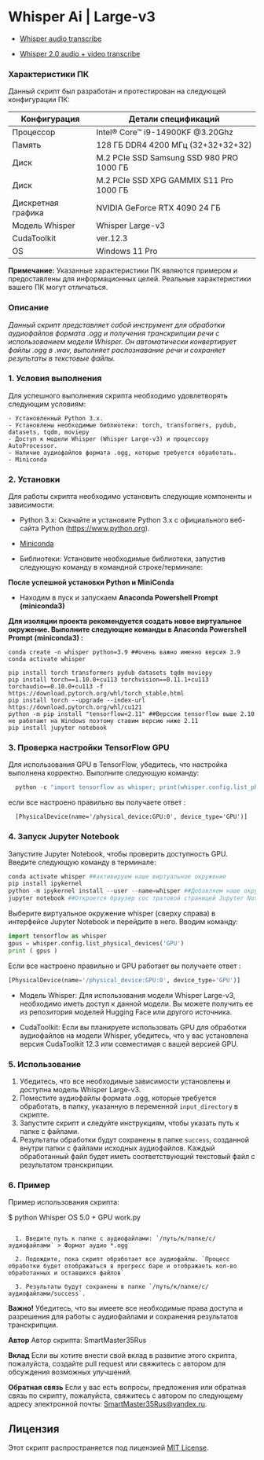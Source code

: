 # Whisper Ai | Large-v3 #

- [Whisper audio transcribe ](https://github.com/SmartMaster35Rus/Whisper/blob/main/Whisper%20OS%205.0%20%2B%20GPU%20work.py)

- [Whisper 2.0 audio + video transcribe ](https://github.com/SmartMaster35Rus/Whisper/blob/main/Whisper%20OS%205.0%20%2B%20GPU%20work%202.0.py) 


### Характеристики ПК
Данный скрипт был разработан и протестирован на следующей конфигурации ПК:

|  Конфигурация  |  Детали спецификаций  |
|----------------|----------------------|
|  Процессор     |  Intel® Core™ i9-14900KF @3.20Ghz  |
|  Память        |  128 ГБ DDR4 4200 МГц (32+32+32+32)  |
|  Диск          |  M.2 PCIe SSD Samsung SSD 980 PRO 1000 ГБ  |
|  Диск          |  M.2 PCIe SSD XPG GAMMIX S11 Pro 1000 ГБ |
|  Дискретная графика  |  NVIDIA GeForce RTX 4090 24 ГБ  |
|  Модель Whisper  |  Whisper Large-v3  |
|  CudaToolkit   |  ver.12.3  |
|  OS   |  Windows 11 Pro |

**Примечание:** Указанные характеристики ПК являются примером и предоставлены для информационных целей. Реальные характеристики вашего ПК могут отличаться.

### Описание

  *Данный скрипт представляет собой инструмент для обработки аудиофайлов формата .ogg и получения транскрипции речи с использованием модели Whisper. Он автоматически конвертирует файлы .ogg в .wav, выполняет распознавание речи и сохраняет результаты в текстовые файлы.*

### 1. Условия выполнения

  Для успешного выполнения скрипта необходимо удовлетворять следующим условиям:
  
    - Установленный Python 3.x.
    - Установлены необходимые библиотеки: torch, transformers, pydub, datasets, tqdm, moviepy
    - Доступ к модели Whisper (Whisper Large-v3) и процессору AutoProcessor.
    - Наличие аудиофайлов формата .ogg, которые требуется обработать.
    - Miniconda

### 2. Установки

  Для работы скрипта необходимо установить следующие компоненты и зависимости:
  
  - Python 3.x: Скачайте и установите Python 3.x с официального веб-сайта Python (https://www.python.org).
  
  - [Miniconda](https://docs.anaconda.com/free/miniconda/index.html)
  
  - Библиотеки: Установите необходимые библиотеки, запустив следующую команду в командной строке/терминале:

**После успешной установки Python и MiniConda**

- Находим в пуск и запускаем **Anaconda Powershell Prompt (miniconda3)**
  
**Для изоляции проекта рекомендуется создать новое виртуальное окружение. Выполните следующие команды в **Anaconda Powershell Prompt (miniconda3)** :**

```shell
conda create -n whisper python=3.9 ##очень важно именно версия 3.9
conda activate whisper

pip install torch transformers pydub datasets tqdm moviepy
pip install torch==1.10.0+cu113 torchvision==0.11.1+cu113 torchaudio==0.10.0+cu113 -f https://download.pytorch.org/whl/torch_stable.html
pip install torch --upgrade --index-url https://download.pytorch.org/whl/cu121
python -m pip install "tensorflow<2.11" ##Верссии tensorflow выше 2.10 не работают на Windows поэтому ставим версию ниже 2.11
pip install jupyter notebook
```


### 3. Проверка настройки TensorFlow GPU

Для использования GPU в TensorFlow, убедитесь, что настройка выполнена корректно. Выполните следующую команду:

```python
  python -c "import tensorflow as whisper; print(whisper.config.list_physical_devices('GPU'))"
```  
  если все настроено правильно вы получаете ответ :
  
```
  [PhysicalDevice(name='/physical_device:GPU:0', device_type='GPU')]
```

### 4. Запуск Jupyter Notebook

Запустите Jupyter Notebook, чтобы проверить доступность GPU. Введите следующую команду в терминале:
  ```python
  conda activate whisper ##активируем наше виртуальное окружение 
  pip install ipykernel
  python -m ipykernel install --user --name=whisper ##Добавляем наше окружение в Jupyter Notebook
  jupyter notebook ##Откроется браузер сос тратовой страницей Jupyter Notebook 
  ```

Выберите виртуальное окружение whisper (сверху справа) в интерфейсе Jupyter Notebook и перейдите в него. 
Вводим команду:

```python
import tensorflow as whisper
gpus = whisper.config.list_physical_devices('GPU')
print ( gpus )

```
Если все настроено правильно и GPU работает вы получаете ответ : 

```python
[PhysicalDevice(name='/physical_device:GPU:0', device_type='GPU')]
```
- Модель Whisper: Для использования модели Whisper Large-v3, необходимо иметь доступ к данной модели. Вы можете получить ее из репозитория моделей Hugging Face или другого источника.

- CudaToolkit: Если вы планируете использовать GPU для обработки аудиофайлов на модели Whisper, убедитесь, что у вас установлена версия CudaToolkit 12.3 или совместимая с вашей версией GPU.

### 5. Использование

1. Убедитесь, что все необходимые зависимости установлены и доступна модель Whisper Large-v3.
2. Поместите аудиофайлы формата .ogg, которые требуется обработать, в папку, указанную в переменной `input_directory` в скрипте.
3. Запустите скрипт и следуйте инструкциям, чтобы указать путь к папке с файлами.
4. Результаты обработки будут сохранены в папке `success`, созданной внутри папки с файлами исходных аудиофайлов. Каждый обработанный файл будет иметь соответствующий текстовый файл с результатом транскрипции.

### 6. Пример

Пример использования скрипта:

$ python Whisper OS 5.0 + GPU work.py
```

  1. Введите путь к папке с аудиофайлами: `/путь/к/папке/с/аудиофайлами` > Формат аудио *.ogg
  
  2. Подождите, пока скрипт обработает все аудиофайлы. `Процесс обработки будет отображаться в прогресс баре и отображаеть кол-во обработанных и оставшихся файлов`
  
  3. Результаты будут сохранены в папке `/путь/к/папке/с/аудиофайлами/success`.

```

**Важно!**
Убедитесь, что вы имеете все необходимые права доступа и разрешения для работы с аудиофайлами и сохранения результатов транскрипции.

**Автор**
Автор скрипта: SmartMaster35Rus

**Вклад**
Если вы хотите внести свой вклад в развитие этого скрипта, пожалуйста, создайте pull request или свяжитесь с автором для обсуждения возможных улучшений.

**Обратная связь**
Если у вас есть вопросы, предложения или обратная связь по скрипту, пожалуйста, свяжитесь с автором по следующему адресу электронной почты: SmartMaster35Rus@yandex.ru.

## Лицензия
Этот скрипт распространяется под лицензией [MIT License](https://github.com/SmartMaster35Rus/Whisper/blob/main/LICENSE.md).

